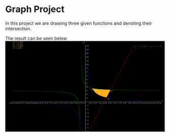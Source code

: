 # Graph Project

In this project we are drawing three given functions and denoting their intersection.

The result can be seen below
![alt text](image.PNG)
